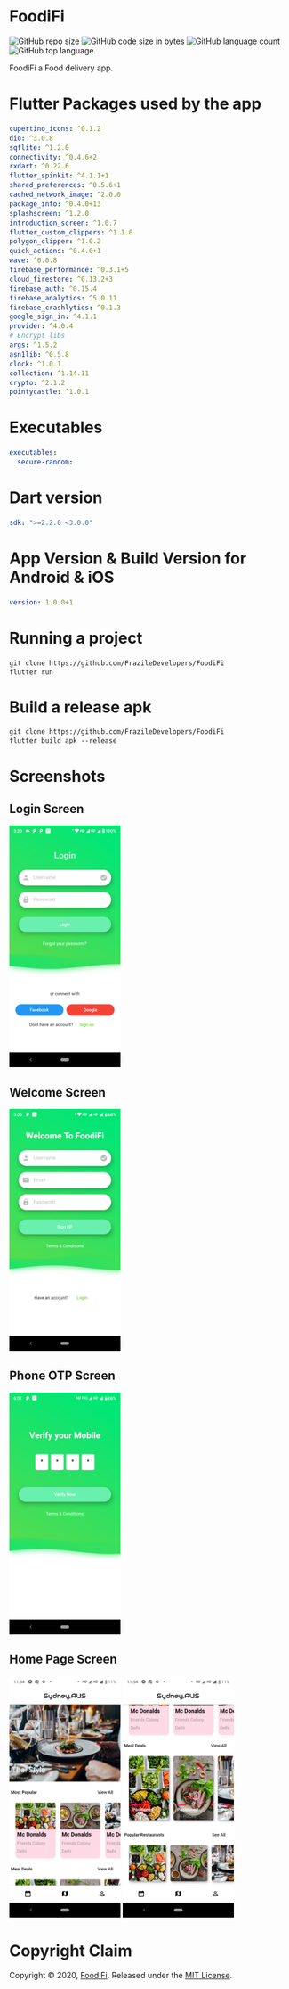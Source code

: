 # FoodiFi

![GitHub repo size](https://img.shields.io/github/repo-size/FrazileDevelopers/FoodiFi) ![GitHub code size in bytes](https://img.shields.io/github/languages/code-size/FrazileDevelopers/FoodiFi) ![GitHub language count](https://img.shields.io/github/languages/count/FrazileDevelopers/FoodiFi) ![GitHub top language](https://img.shields.io/github/languages/top/FrazileDevelopers/FoodiFi)

FoodiFi a Food delivery app.

# Flutter Packages used by the app

```yaml
cupertino_icons: ^0.1.2
dio: ^3.0.8
sqflite: ^1.2.0
connectivity: ^0.4.6+2
rxdart: ^0.22.6
flutter_spinkit: ^4.1.1+1
shared_preferences: ^0.5.6+1
cached_network_image: ^2.0.0
package_info: ^0.4.0+13
splashscreen: ^1.2.0
introduction_screen: ^1.0.7
flutter_custom_clippers: ^1.1.0
polygon_clipper: ^1.0.2
quick_actions: ^0.4.0+1
wave: ^0.0.8
firebase_performance: ^0.3.1+5
cloud_firestore: ^0.13.2+3
firebase_auth: ^0.15.4
firebase_analytics: ^5.0.11
firebase_crashlytics: ^0.1.3
google_sign_in: ^4.1.1
provider: ^4.0.4
# Encrypt libs
args: ^1.5.2
asn1lib: ^0.5.8
clock: ^1.0.1
collection: ^1.14.11
crypto: ^2.1.2
pointycastle: ^1.0.1
```

# Executables

```yaml
executables:
  secure-random:
```

# Dart version

```yaml
sdk: ">=2.2.0 <3.0.0"
```

# App Version & Build Version for Android & iOS

```yaml
version: 1.0.0+1
```

# Running a project

```console
git clone https://github.com/FrazileDevelopers/FoodiFi
flutter run
```

# Build a release apk

```console
git clone https://github.com/FrazileDevelopers/FoodiFi
flutter build apk --release
```

# Screenshots

## Login Screen

<img src="assets/screenshots/login.png" width="200px" />

## Welcome Screen

<img src="assets/screenshots/welcome.png" width="200px" />

## Phone OTP Screen

<img src="assets/screenshots/otp.png" width="200px" />

## Home Page Screen

<img src="assets/screenshots/home1.png" width="200px" />
<img src="assets/screenshots/home2.png" width="200px" />

<!-- # ☕️ Donate
<a href="https://www.buymeacoffee.com/Frazile" target="_blank"><img src="https://bmc-cdn.nyc3.digitaloceanspaces.com/BMC-button-images/custom_images/orange_img.png" alt="Buy Me A Coffee" style="height: auto !important;width: auto !important;" ></a> -->

# Copyright Claim

Copyright © 2020, [FoodiFi](https://github.com/FrazileDevelopers/FoodiFi).
Released under the [MIT License](LICENSE).
